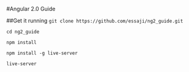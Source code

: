 #Angular 2.0 Guide

##Get it running
`git clone https://github.com/essaji/ng2_guide.git`

`cd ng2_guide`

`npm install`

`npm install -g live-server`

`live-server`
